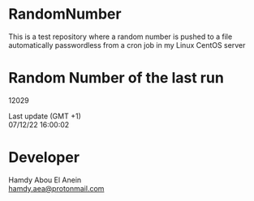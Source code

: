 # RandomNumber    
This is a test repository where a random number is pushed to a file automatically passwordless from a cron job in my Linux CentOS server    
# Random Number of the last run   
12029
      
Last update (GMT +1)    
07/12/22 16:00:02
# Developer    
Hamdy Abou El Anein   
hamdy.aea@protonmail.com
